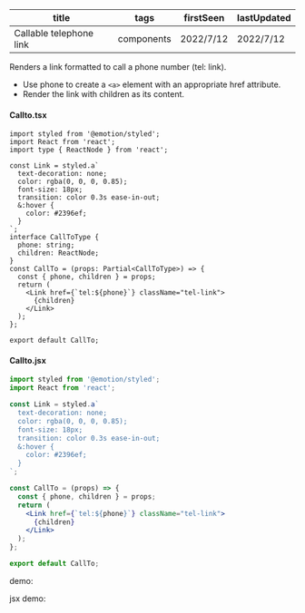 | title                   | tags       | firstSeen | lastUpdated |
| ----------------------- | ---------- | --------- | ----------- |
| Callable telephone link | components | 2022/7/12 | 2022/7/12   |

Renders a link formatted to call a phone number (tel: link).

- Use phone to create a `<a>` element with an appropriate href attribute.
- Render the link with children as its content.

#### Callto.tsx

```tsx | pure
import styled from '@emotion/styled';
import React from 'react';
import type { ReactNode } from 'react';

const Link = styled.a`
  text-decoration: none;
  color: rgba(0, 0, 0, 0.85);
  font-size: 18px;
  transition: color 0.3s ease-in-out;
  &:hover {
    color: #2396ef;
  }
`;
interface CallToType {
  phone: string;
  children: ReactNode;
}
const CallTo = (props: Partial<CallToType>) => {
  const { phone, children } = props;
  return (
    <Link href={`tel:${phone}`} className="tel-link">
      {children}
    </Link>
  );
};

export default CallTo;
```

#### Callto.jsx

```jsx | pure
import styled from '@emotion/styled';
import React from 'react';

const Link = styled.a`
  text-decoration: none;
  color: rgba(0, 0, 0, 0.85);
  font-size: 18px;
  transition: color 0.3s ease-in-out;
  &:hover {
    color: #2396ef;
  }
`;

const CallTo = (props) => {
  const { phone, children } = props;
  return (
    <Link href={`tel:${phone}`} className="tel-link">
      {children}
    </Link>
  );
};

export default CallTo;
```

demo:

<code src="./Demo.tsx"></code>

jsx demo:

<code src="./jsx/Demo.jsx"></code>

